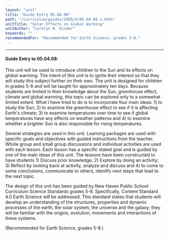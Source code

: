 ```yaml
---
layout: "unit"
title: "Guide Entry 05.04.08"
path: "/curriculum/guides/2005/4/05.04.08.x.html"
unitTitle: "Solar Effects on Global Warming"
unitAuthor: "Carolyn N. Kinder"
keywords: ""
recommendedFor: "Recommended for Earth Science, grades 5-8."
---
```

<body>
<hr/>
<h4>
Guide Entry to 05.04.08:
</h4>
<p>
This unit will be used to introduce children to the Sun and its effects on global warming.  The intent of this unit is to ignite their interest so that they will study this subject further on their own.  The unit is designed for children in grades 5-8 and will be taught for approximately ten days.  Because students are limited in their knowledge about the Sun, greenhouse effect, climate and global warming, this topic can be explored only to a somewhat limited extent.  What I have tried to do is to incorporate four main ideas: 1) to study the Sun; 2) to examine the greenhouse effect to see if it is affecting Earth's climate; 3) to examine temperatures over time to see if global temperatures have any effects on weather patterns and 4) to examine whether a brighter Sun is also responsible for rising temperatures.
</p>
<p>
Several strategies are used in this unit. Learning packages are used with specific goals and objectives with guided instructions from the teacher. Whole group and small group discussions and individual activities are used with each lesson.  Each lesson has a specific stated goal and is guided by one of the main ideas of this unit.   The lessons have been constructed to have students 1) Discuss prior knowledge; 2) Explore by doing an activity; 3) Reflect by looking back at activity, analyze and discuss and 4) to come to some conclusions, communicate to others, identify next steps that lead to the next topic.
</p>
<p>
The design of this unit has been guided by New Haven Public School Curriculum Science Standards grades 5-8.  Specifically, Content Standard 4.0 Earth Science will be addressed.  This standard states that students will develop an understanding of the structures, properties and dynamic processes of the earth, the solar system, the universe and the galaxy; they will be familiar with the origins, evolution, movements and interactions of these systems.
</p>
<p>
(Recommended for Earth Science, grades 5-8.)
</p>
</body>